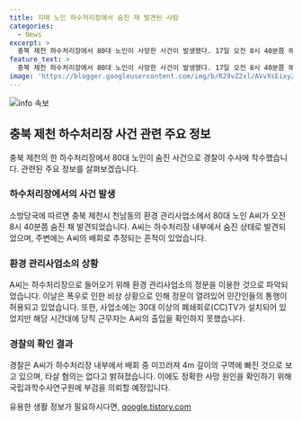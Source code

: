 ```yaml
---
title: 치매 노인 하수처리장에서 숨진 채 발견된 사람
categories:
  - News
excerpt: >
  충북 제천 하수처리장에서 80대 노인이 사망한 사건이 발생했다. 17일 오전 8시 40분쯤 해당 시설에서 발견된 A씨는 숨진 상태였으며, 치매를 앓고 있던 것으로 알려졌다. A씨는 전날 오후 9시쯤 인근 자택을 나와 환경 관리사업소로 들어왔는데, 문이 열려 있어 출입한 것으로 추정된다. 사업소는 비상 상황으로 문을 열어놓은 상태였으며, CCTV가 운영 중이었지만 A씨의 출입을 확인하지 못했다고 밝혔다. 경찰은 타살 혐의는 없으며, 부검을 통해 정확한 사망 원인을 규명할 예정이다.
feature_text: >
  충북 제천 하수처리장에서 80대 노인이 사망한 사건이 발생했다. 17일 오전 8시 40분쯤 해당 시설에서 발견된 A씨는 숨진 상태였으며, 치매를 앓고 있던 것으로 알려졌다. A씨는 전날 오후 9시쯤 인근 자택을 나와 환경 관리사업소로 들어왔는데, 문이 열려 있어 출입한 것으로 추정된다. 사업소는 비상 상황으로 문을 열어놓은 상태였으며, CCTV가 운영 중이었지만 A씨의 출입을 확인하지 못했다고 밝혔다. 경찰은 타살 혐의는 없으며, 부검을 통해 정확한 사망 원인을 규명할 예정이다.
image: 'https://blogger.googleusercontent.com/img/b/R29vZ2xl/AVvXsEixyZcFfHzMRdzZMjFBmAUKJYCLCGyLL1o632UiGVXcaFdKo_bkvkuCioo0uUKlGfBVcT3P84aROyZIXSBEx3Aw5nCQ3pTgDom1WDC4m8eifvWiAmWEEVb4x6G_l8C0QH225ldMjyaFvpxGEBGNO37VmDTDMHGhJPq73UglMfDca1-0aw/s1600/blogspot.png'
---
```


<p><img src="https://blogger.googleusercontent.com/img/b/R29vZ2xl/AVvXsEixyZcFfHzMRdzZMjFBmAUKJYCLCGyLL1o632UiGVXcaFdKo_bkvkuCioo0uUKlGfBVcT3P84aROyZIXSBEx3Aw5nCQ3pTgDom1WDC4m8eifvWiAmWEEVb4x6G_l8C0QH225ldMjyaFvpxGEBGNO37VmDTDMHGhJPq73UglMfDca1-0aw/s1600/blogspot.png" alt="info 속보" /></p>

<h2 data-ke-size="size26">충북 제천 하수처리장 사건 관련 주요 정보</h2>

<p data-ke-size="size16">충북 제천의 한 하수처리장에서 80대 노인이 숨진 사건으로 경찰이 수사에 착수했습니다. 관련된 주요 정보를 살펴보겠습니다.</p>

<h3>하수처리장에서의 사건 발생</h3>

<p data-ke-size="size16">소방당국에 따르면 충북 제천시 천남동의 환경 관리사업소에서 80대 노인 A씨가 오전 8시 40분쯤 숨진 채 발견되었습니다. A씨는 하수처리장 내부에서 숨진 상태로 발견되었으며, 주변에는 A씨의 배회로 추정되는 흔적이 있었습니다.</p>

<h3>환경 관리사업소의 상황</h3>

<p data-ke-size="size16">A씨는 하수처리장으로 들어오기 위해 환경 관리사업소의 정문을 이용한 것으로 파악되었습니다. 이날은 폭우로 인한 비상 상황으로 인해 정문이 열려있어 민간인들의 통행이 허용되고 있었습니다. 또한, 사업소에는 30대 이상의 폐쇄회로(CC)TV가 설치되어 있었지만 해당 시간대에 당직 근무자는 A씨의 출입을 확인하지 못했습니다.</p>

<h3>경찰의 확인 결과</h3>

<p data-ke-size="size16">경찰은 A씨가 하수처리장 내부에서 배회 중 미끄러져 4m 깊이의 구역에 빠진 것으로 보고 있으며, 타살 혐의는 없다고 밝혀졌습니다. 이에도 정확한 사망 원인을 확인하기 위해 국립과학수사연구원에 부검을 의뢰할 예정입니다.</p>
유용한 생활 정보가 필요하시다면, <a href="https://qoogle.tistory.com" rel="dofollow">qoogle.tistory.com</a>



